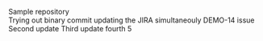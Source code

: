 Sample repository	
Trying out binary commit
updating the JIRA simultaneouly DEMO-14 issue
Second update
Third update
fourth
5
